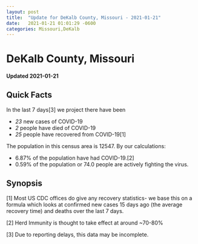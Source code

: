 ```yaml
---
layout: post
title:  "Update for DeKalb County, Missouri - 2021-01-21"
date:   2021-01-21 01:01:29 -0600
categories: Missouri,DeKalb
---
```


# DeKalb County, Missouri
#### Updated 2021-01-21

## Quick Facts

In the last 7 days[3] we project there have been
- *23* new cases of COVID-19
- *2* people have died of COVID-19
- *25* people have recovered from COVID-19[1]

The population in this census area is 12547. By our calculations:
- 6.87% of the population have had COVID-19.[2]
- 0.59% of the population or 74.0 people are actively fighting the virus.

## Synopsis




[1] Most US CDC offices do give any recovery statistics- we base this on a formula which looks at confirmed new cases
15 days ago (the average recovery time) and deaths over the last 7 days.

[2] Herd Immunity is thought to take effect at around ~70-80%

[3] Due to reporting delays, this data may be incomplete.
 
    
